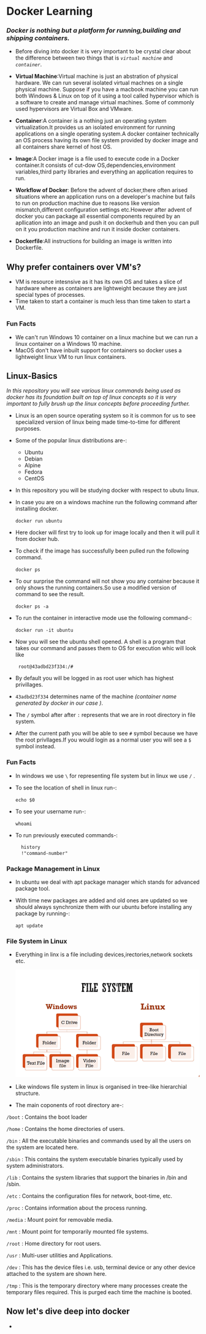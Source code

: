 # **Docker Learning**

### *Docker is nothing but a platform for running,building and shipping containers.*

- Before diving into docker it is very important to be crystal clear about the difference between two things that is *`virtual machine`* and *`container`*.

- **Virtual Machine**:Virtual machine is just an abstration of physical hardware. We can run several isolated virtual machnes on a single physical machine. Suppose if you have a macbook machine you can run both Windows & Linux on top of it using a tool called hypervisor which is a software to create and  manage virtual machines. Some of commonly used hypervisors are Virtual Box and VMware.

- **Container**:A container is a nothing just an operating system virtualization.It provides us an isolated environment for running applications on a single operating system.A docker container technically an OS process having its own file system provided by docker image and all containers share kernel of host OS.

- **Image**:A Docker image is a file used to execute code in a Docker container.It consists of cut-dow OS,dependencies,environment variables,third party libraries and everything an application requires to run.

- **Workflow of Docker**: Before the advent of docker,there often arised situations where an application runs on a developer's machine but fails to run on production machine due to reasons like version mismatch,different configuration settings etc.However after advent of docker you can package all essential components required by an apllication into an image and push it on dockerhub and then you can pull on it you production machine and run it inside docker containers.


- **Dockerfile**:All instructions for building an image is written into Dockerfile.

  
## Why prefer containers over VM's?

- VM is resource intesnsive as it has its own OS and takes a slice of hardware where as containers are lightweight because they are just special types of processes.
- Time taken to start a container is much less than time taken to start a VM.

### Fun Facts

- We can't run Windows 10 container on a linux machine but we can run a linux container on a Windows 10 machine.
- MacOS don't have inbuilt support for containers so docker uses a lightweight linux VM to run linux containers.

## **Linux-Basics**

 *In this repository you will see various linux commands being used as docker has its foundation built on top of linux  concepts so it is very important to fully brush up the linux concepts before proceeding further.*

- Linux is an open source operating system so it is common for us to see specialized version of linux being made time-to-time for different purposes.

- Some of the popular linux distributions are-:
  - Ubuntu
  - Debian
  - Alpine
  - Fedora
  - CentOS

- In this repository you will be studying docker with respect to ubutu linux.
  
- In case you are on a windows machine run the following command after installing docker.

    `docker run ubuntu`

- Here docker will first try to look up for image locally and then it will pull it from docker hub.

- To check if the image has successfully been pulled run the following command.
  
  `docker ps`

- To our surprise the command will not show you any container because it only shows the running containers.So use a modified version of command to see the result.

  `docker ps -a`  

- To run the container in interactive mode use the following command-:
  
    `docker run -it ubuntu`

- Now you will see the ubuntu shell opened. A shell is a program that takes our command and passes them to OS for execution whic will look like

       root@43adbd23f334:/# 

- By default you will be logged in as root user which has highest privillages.
  
- `43adbd23f334` determines name of the machine *(container name generated by docker in our case )*.
  
- The `/` symbol after after `:` represents that we are in root directory in file system.
  
- After the current path you will be able to see `#` symbol because we have the root privllages.If you would login as a normal user you will see a `$` symbol instead.
  
### Fun Facts

- In windows we use `\` for representing file system but in linux we use `/` .
  
- To see the location of shell in linux run-:
  
  `echo $0`

- To see your username run-:

  `whoami`  

- To run previously executed commands-:

    ```
      history
      !"command-number"
    ```

### Package Management in Linux

- In ubuntu we deal with apt package manager which stands for advanced package tool.
- With time new packages are added and old ones are updated so we should always synchronize them with our ubuntu before installing any package by running-:
  
  `apt update`

### File System in Linux

- Everything in linx is a file including devices,irectories,network sockets etc.
  
  ![alt text](2.png)

- Like windows file system in linux is organised in tree-like hierarchial structure.
  
- The main coponents of root directory are-:
  
`/boot` : Contains the boot loader

`/home` : Contains the home directories of users.

`/bin` : All the executable binaries and commands used by all the users on the system are located here.

`/sbin` : This contains the system executable binaries typically used by system administrators.

`/lib` : Contains the system libraries that support the binaries in /bin and /sbin.

`/etc` : Contains the configuration files for network, boot-time, etc.

`/proc` : Contains information about the process running.

`/media` : Mount point for removable media.

`/mnt` : Mount point for temporarily mounted file systems.

`/root` : Home directory for root users.

`/usr` : Multi-user utilities and Applications.

`/dev` : This has the device files i.e. usb, terminal device or any other device attached to the system are shown here.

`/tmp` : This is the temporary directory where many processes create the temporary files required. This is purged each time the machine is booted.

## **Now let's dive deep into  docker**

- 